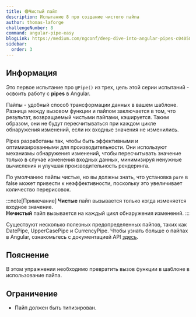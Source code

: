```yaml
---
title: 🟢Чистый пайп
description: Испытание 8 про создание чистого пайпа
author: thomas-laforge
challengeNumber: 8
command: angular-pipe-easy
blogLink: https://medium.com/ngconf/deep-dive-into-angular-pipes-c040588cd15d
sidebar:
  order: 3
---
```


## Информация

Это первое испытание про `@Pipe()` из трех, цель этой серии испытаний - освоить работу с **pipes** в Angular.

Пайпы - удобный способ трансформации данных в вашем шаблоне. Разница между вызовом функции и пайпом заключается в том, что результат, возвращаемый чистыми пайпами, кэшируется. Таким образом, они не будут пересчитываться при каждом цикле обнаружения изменений, если их входные значения не изменились.

Pipes разработаны так, чтобы быть эффективными и оптимизированными для производительности. Они используют механизмы обнаружения изменений, чтобы пересчитывать значение только в случае изменения входных данных, минимизируя ненужные вычисления и улучшая производительность рендеринга.

По умолчанию пайпы чистые, но вы должны знать, что установка `pure` в false может привести к неэффективности, поскольку это увеличивает количество перерисовок.

:::note[Примечание]
**Чистые** пайп вызывается только когда изменяется входное значение.\
**Нечистый** пайп вызывается на каждый цикл обнаружения изменений.
:::

Существуют несколько полезных предопределенных пайпов, таких как DatePipe, UpperCasePipe и CurrencyPipe. Чтобы узнать больше о пайпах в Angular, ознакомьтесь с документацией API [здесь](https://angular.io/guide/pipes).

## Пояснение

В этом упражнении необходимо превратить вызов функции в шаблоне в использование пайпа.

## Ограничение

- Пайп должен быть типизирован.
